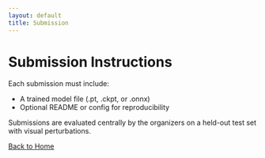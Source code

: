 ```yaml
---
layout: default
title: Submission
---
```


# Submission Instructions

Each submission must include:
- A trained model file (.pt, .ckpt, or .onnx)
- Optional README or config for reproducibility

Submissions are evaluated centrally by the organizers on a held-out test set with visual perturbations.

[Back to Home](index.md)
